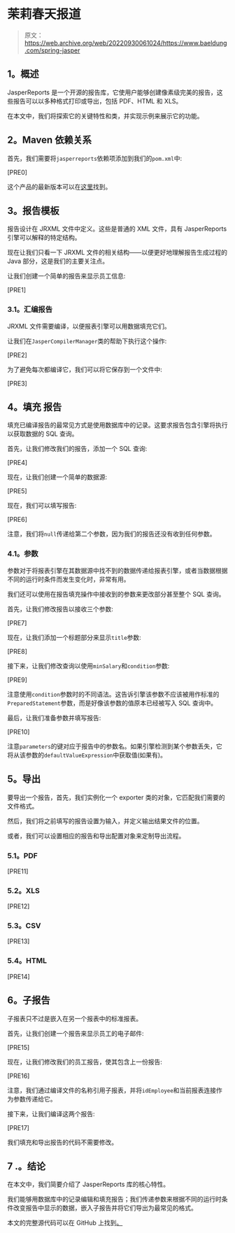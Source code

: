 # 茉莉春天报道

> 原文：<https://web.archive.org/web/20220930061024/https://www.baeldung.com/spring-jasper>

## **1。概述**

JasperReports 是一个开源的报告库，它使用户能够创建像素级完美的报告，这些报告可以以多种格式打印或导出，包括 PDF、HTML 和 XLS。

在本文中，我们将探索它的关键特性和类，并实现示例来展示它的功能。

## **2。Maven 依赖关系**

首先，我们需要将`jasperreports`依赖项添加到我们的`pom.xml`中:

[PRE0]

这个产品的最新版本可以在[这里](https://web.archive.org/web/20220524060340/https://search.maven.org/classic/#search%7Cgav%7C1%7Cg%3A%22net.sf.jasperreports%22%20AND%20a%3A%22jasperreports%22)找到。

## **3。报告模板**

报告设计在 JRXML 文件中定义。这些是普通的 XML 文件，具有 JasperReports 引擎可以解释的特定结构。

现在让我们只看一下 JRXML 文件的相关结构——以便更好地理解报告生成过程的 Java 部分，这是我们的主要关注点。

让我们创建一个简单的报告来显示员工信息:

[PRE1]

### **3.1。汇编报告**

JRXML 文件需要编译，以便报表引擎可以用数据填充它们。

让我们在`JasperCompilerManager`类的帮助下执行这个操作:

[PRE2]

为了避免每次都编译它，我们可以将它保存到一个文件中:

[PRE3]

## **4。填充** **报告**

填充已编译报告的最常见方式是使用数据库中的记录。这要求报告包含引擎将执行以获取数据的 SQL 查询。

首先，让我们修改我们的报告，添加一个 SQL 查询:

[PRE4]

现在，让我们创建一个简单的数据源:

[PRE5]

现在，我们可以填写报告:

[PRE6]

注意，我们将`null`传递给第二个参数，因为我们的报告还没有收到任何参数。

### **4.1。参数**

参数对于将报表引擎在其数据源中找不到的数据传递给报表引擎，或者当数据根据不同的运行时条件而发生变化时，非常有用。

我们还可以使用在报告填充操作中接收到的参数来更改部分甚至整个 SQL 查询。

首先，让我们修改报告以接收三个参数:

[PRE7]

现在，让我们添加一个标题部分来显示`title`参数:

[PRE8]

接下来，让我们修改查询以使用`minSalary`和`condition`参数:

[PRE9]

注意使用`condition`参数时的不同语法。这告诉引擎该参数不应该被用作标准的`PreparedStatement`参数，而是好像该参数的值原本已经被写入 SQL 查询中。

最后，让我们准备参数并填写报告:

[PRE10]

注意`parameters`的键对应于报告中的参数名。如果引擎检测到某个参数丢失，它将从该参数的`defaultValueExpression`中获取值(如果有)。

## **5。导出**

要导出一个报告，首先，我们实例化一个 exporter 类的对象，它匹配我们需要的文件格式。

然后，我们将之前填写的报告设置为输入，并定义输出结果文件的位置。

或者，我们可以设置相应的报告和导出配置对象来定制导出流程。

### **5.1。PDF**

[PRE11]

### 5.2。XLS

[PRE12]

### 5.3。CSV

[PRE13]

### 5.4。HTML

[PRE14]

## **6。子报告**

子报表只不过是嵌入在另一个报表中的标准报表。

首先，让我们创建一个报告来显示员工的电子邮件:

[PRE15]

现在，让我们修改我们的员工报告，使其包含上一份报告:

[PRE16]

注意，我们通过编译文件的名称引用子报表，并将`idEmployee`和当前报表连接作为参数传递给它。

接下来，让我们编译这两个报告:

[PRE17]

我们填充和导出报告的代码不需要修改。

## 7 .**。结论**

在本文中，我们简要介绍了 JasperReports 库的核心特性。

我们能够用数据库中的记录编辑和填充报告；我们传递参数来根据不同的运行时条件改变报告中显示的数据，嵌入子报告并将它们导出为最常见的格式。

本文的完整源代码可以在 GitHub 上找到[。](https://web.archive.org/web/20220524060340/https://github.com/eugenp/tutorials/tree/master/libraries-2)